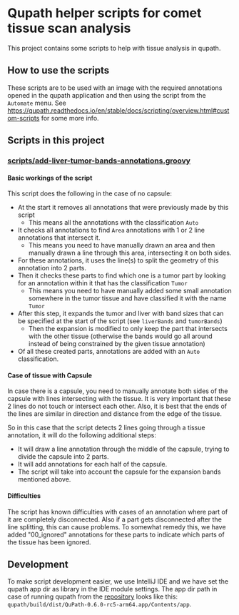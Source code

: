 # Qupath helper scripts for comet tissue scan analysis
This project contains some scripts to help with tissue analysis in qupath.

## How to use the scripts
These scripts are to be used with an image with the required annotations opened in the qupath application and then using the script from the `Automate` menu.
See https://qupath.readthedocs.io/en/stable/docs/scripting/overview.html#custom-scripts for some more info.

## Scripts in this project
### [scripts/add-liver-tumor-bands-annotations.groovy](scripts/add-liver-tumor-bands-annotations.groovy)

#### Basic workings of the script
This script does the following in the case of no capsule:
- At the start it removes all annotations that were previously made by this script
    - This means all the annotations with the classification `Auto`
- It checks all annotations to find `Area` annotations with 1 or 2 line annotations that intersect it.
    - This means you need to have manually drawn an area and then manually drawn a line through this area, intersecting it on both sides.
- For these annotations, it uses the line(s) to split the geometry of this annotation into 2 parts.
- Then it checks these parts to find which one is a tumor part by looking for an annotation within it that has the classification `Tumor`
    - This means you need to have manually added some small annotation somewhere in the tumor tissue and have classified it with the name `Tumor`
- After this step, it expands the tumor and liver with band sizes that can be specified at the start of the script (see `liverBands` and `tumorBands`)
    - Then the expansion is modified to only keep the part that intersects with the other tissue (otherwise the bands would go all around instead of being constrained by the given tissue annotation)
- Of all these created parts, annotations are added with an `Auto` classification.

#### Case of tissue with Capsule
In case there is a capsule, you need to manually annotate both sides of the capsule with lines intersecting with the tissue.
It is very important that these 2 lines do not touch or intersect each other. Also, it is best that the ends of the lines are similar in direction and distance from the edge of the tissue.

So in this case that the script detects 2 lines going through a tissue annotation, it will do the following additional steps:
- It will draw a line annotation through the middle of the capsule, trying to divide the capsule into 2 parts.
- It will add annotations for each half of the capsule.
- The script will take into account the capsule for the expansion bands mentioned above.

#### Difficulties
The script has known difficulties with cases of an annotation where part of it are completely disconnected. Also if a part gets disconnected after the line splitting, this can cause problems.
To somewhat remedy this, we have added "00_ignored" annotations for these parts to indicate which parts of the tissue has been ignored.

## Development
To make script development easier, we use IntelliJ IDE and we have set the qupath app dir as library in the IDE module settings.
The app dir path in case of running qupath from the [repository](https://github.com/qupath/qupath) looks like this: `qupath/build/dist/QuPath-0.6.0-rc5-arm64.app/Contents/app`.